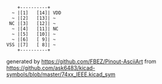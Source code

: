 

	    +----------+
	  ~ |[1]   [14]| VDD
	  ~ |[2]   [13]| ~
	 NC |[3]   [12]| ~
	  ~ |[4]   [11]| NC
	  ~ |[5]   [10]| ~
	  ~ |[6]   [ 9]| ~
	VSS |[7]   [ 8]| ~
	    +----------+


generated by https://github.com/FBEZ/Pinout-AsciiArt from https://github.com/ask6483/kicad-symbols/blob/master/74xx_IEEE.kicad_sym